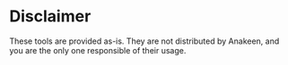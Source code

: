 # Disclaimer

These tools are provided as-is.
They are not distributed by Anakeen, and you are the only one responsible of their usage.